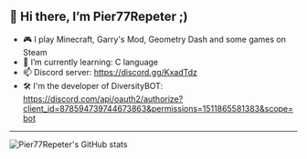 ## 👋 Hi there, I’m Pier77Repeter ;)


- 🎮 I play Minecraft, Garry's Mod, Geometry Dash and some games on Steam
- 👀 I’m currently learning: C language
- 📫 Discord server: https://discord.gg/KxadTdz
- 🛠️ I'm the developer of DiversityBOT: https://discord.com/api/oauth2/authorize?client_id=878594739744673863&permissions=1511865581383&scope=bot
<!---
Pier77Repeter/Pier77Repeter is a ✨ special ✨ repository because its `README.md` (this file) appears on your GitHub profile.
You can click the Preview link to take a look at your changes.
--->

---

![Pier77Repeter's GitHub stats](https://github-readme-stats.vercel.app/api?username=Pier77Repeter&show_icons=true&theme=radical)
